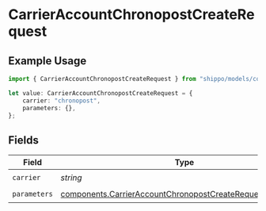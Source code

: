 # CarrierAccountChronopostCreateRequest

## Example Usage

```typescript
import { CarrierAccountChronopostCreateRequest } from "shippo/models/components";

let value: CarrierAccountChronopostCreateRequest = {
    carrier: "chronopost",
    parameters: {},
};
```

## Fields

| Field                                                                                                                                    | Type                                                                                                                                     | Required                                                                                                                                 | Description                                                                                                                              | Example                                                                                                                                  |
| ---------------------------------------------------------------------------------------------------------------------------------------- | ---------------------------------------------------------------------------------------------------------------------------------------- | ---------------------------------------------------------------------------------------------------------------------------------------- | ---------------------------------------------------------------------------------------------------------------------------------------- | ---------------------------------------------------------------------------------------------------------------------------------------- |
| `carrier`                                                                                                                                | *string*                                                                                                                                 | :heavy_check_mark:                                                                                                                       | N/A                                                                                                                                      | chronopost                                                                                                                               |
| `parameters`                                                                                                                             | [components.CarrierAccountChronopostCreateRequestParameters](../../models/components/carrieraccountchronopostcreaterequestparameters.md) | :heavy_check_mark:                                                                                                                       | N/A                                                                                                                                      |                                                                                                                                          |